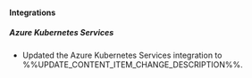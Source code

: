 
#### Integrations

##### Azure Kubernetes Services

- Updated the Azure Kubernetes Services integration to %%UPDATE_CONTENT_ITEM_CHANGE_DESCRIPTION%%.
